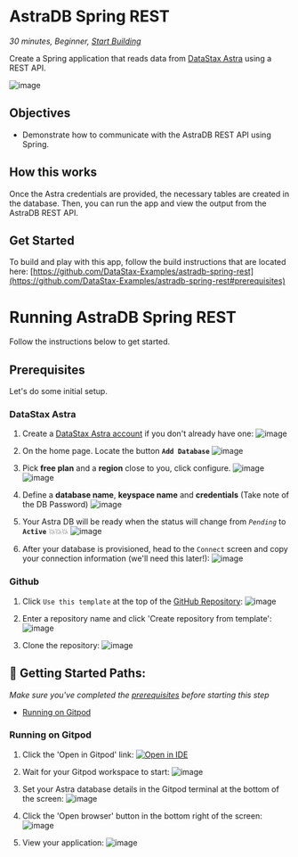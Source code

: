 <!--- STARTEXCLUDE --->
# AstraDB Spring REST
*30 minutes, Beginner, [Start Building](https://github.com/DataStax-Examples/astradb-spring-rest#prerequisites)*

Create a Spring application that reads data from [DataStax Astra](https://astra.datastax.com/register?utm_source=devplay&utm_medium=github&utm_campaign=astradb-spring-rest) using a REST API.
<!--- ENDEXCLUDE --->

![image](https://raw.githubusercontent.com/DataStax-Examples/sample-app-template/master/screenshots/astra-sample-app-default.png)

## Objectives
* Demonstrate how to communicate with the AstraDB REST API using Spring.

## How this works
Once the Astra credentials are provided, the necessary tables are created in the database. Then, you 
can run the app and view the output from the AstraDB REST API.

## Get Started
To build and play with this app, follow the build instructions that are located here: [https://github.com/DataStax-Examples/astradb-spring-rest](https://github.com/DataStax-Examples/astradb-spring-rest#prerequisites)

<!--- STARTEXCLUDE --->
# Running AstraDB Spring REST
Follow the instructions below to get started.

## Prerequisites
Let's do some initial setup.

### DataStax Astra
1. Create a [DataStax Astra account](https://astra.datastax.com/register?utm_source=github&utm_medium=referral&utm_campaign=astradb-spring-rest) if you don't 
already have one:
![image](https://raw.githubusercontent.com/DataStax-Examples/sample-app-template/master/screenshots/astra-register-basic-auth.png)

2. On the home page. Locate the button **`Add Database`**
![image](https://raw.githubusercontent.com/DataStax-Examples/sample-app-template/master/screenshots/astra-dashboard.png)

3. Pick **free plan** and a **region** close to you, click configure.
![image](https://raw.githubusercontent.com/DataStax-Examples/sample-app-template/master/screenshots/astra-create-db-1-top.png)
![image](https://raw.githubusercontent.com/DataStax-Examples/sample-app-template/master/screenshots/astra-create-db-1-bottom.png)

4. Define a **database name**, **keyspace name** and **credentials** (Take note of the DB Password)
![image](https://raw.githubusercontent.com/DataStax-Examples/sample-app-template/master/screenshots/astra-create-db-2.png)

5. Your Astra DB will be ready when the status will change from *`Pending`* to **`Active`** 💥💥💥 
![image](https://raw.githubusercontent.com/DataStax-Examples/sample-app-template/master/screenshots/astra-db-active.png)

6. After your database is provisioned, head to the `Connect` screen and copy your connection 
information (we'll need this later!):
![image](https://raw.githubusercontent.com/DataStax-Examples/sample-app-template/master/screenshots/astra-connect.png)

### Github
1. Click `Use this template` at the top of the [GitHub Repository](https://github.com/DataStax-Examples/astradb-spring-rest):
![image](https://raw.githubusercontent.com/DataStax-Examples/sample-app-template/master/screenshots/github-use-template.png)

2. Enter a repository name and click 'Create repository from template':
![image](https://raw.githubusercontent.com/DataStax-Examples/sample-app-template/master/screenshots/github-create-repository.png)

3. Clone the repository:
![image](https://raw.githubusercontent.com/DataStax-Examples/sample-app-template/master/screenshots/github-clone.png)

## 🚀 Getting Started Paths:
*Make sure you've completed the [prerequisites](#prerequisites) before starting this step*
  - [Running on Gitpod](#running-on-gitpod)

### Running on Gitpod
1. Click the 'Open in Gitpod' link:
[![Open in IDE](https://gitpod.io/button/open-in-gitpod.svg)](https://gitpod.io/#https://github.com/DataStax-Examples/astradb-spring-rest)

2. Wait for your Gitpod workspace to start:
![image](https://user-images.githubusercontent.com/3254549/88744125-5171c280-d0fb-11ea-9676-de4589e42589.png)

3. Set your Astra database details in the Gitpod terminal at the bottom of the screen:
![image](https://user-images.githubusercontent.com/3254549/88752966-f7c7c300-d10f-11ea-9a78-d2a9707192bd.png)

4. Click the 'Open browser' button in the bottom right of the screen:
![image](https://user-images.githubusercontent.com/3254549/88753046-23e34400-d110-11ea-80d9-62a6ba437183.png)

5. View your application:
![image](https://user-images.githubusercontent.com/3254549/88753166-6ad13980-d110-11ea-84c4-87932a933c6b.png)

<!--- ENDEXCLUDE --->
